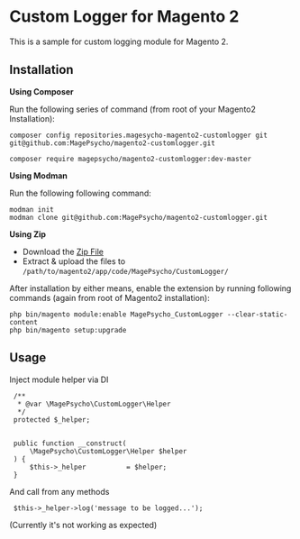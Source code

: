 Custom Logger for Magento 2
===========================

This is a sample for custom logging module for Magento 2.

Installation
-------------
**Using Composer**

Run the following series of command (from root of your Magento2 Installation):
```
composer config repositories.magesycho-magento2-customlogger git git@github.com:MagePsycho/magento2-customlogger.git

composer require magepsycho/magento2-customlogger:dev-master
```

**Using Modman**

Run the following following command:
```
modman init
modman clone git@github.com:MagePsycho/magento2-customlogger.git
```

**Using Zip**
* Download the [Zip File](https://github.com/MagePsycho/magento2-customlogger/archive/master.zip)
* Extract & upload the files to `/path/to/magento2/app/code/MagePsycho/CustomLogger/`

After installation by either means, enable the extension by running following commands (again from root of Magento2 installation):
```
php bin/magento module:enable MagePsycho_CustomLogger --clear-static-content
php bin/magento setup:upgrade
```


Usage
-----
Inject module helper via DI
```
 /**
  * @var \MagePsycho\CustomLogger\Helper
  */
 protected $_helper;
 
 
 public function __construct(
     \MagePsycho\CustomLogger\Helper $helper
 ) {
     $this->_helper          = $helper;
 }
```

And call from any methods
```
 $this->_helper->log('message to be logged...');
```

(Currently it's not working as expected)